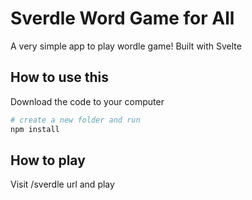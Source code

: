 # Sverdle Word Game for All

A very simple app to play wordle game!
Built with Svelte

## How to use this

Download the code to your computer

```bash
# create a new folder and run
npm install

```

## How to play

Visit /sverdle url and play

